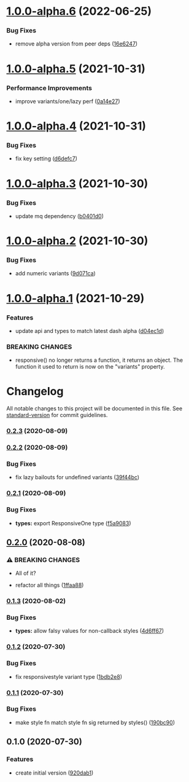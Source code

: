 # [1.0.0-alpha.6](https://github.com/dash-ui/responsive/compare/v1.0.0-alpha.5...v1.0.0-alpha.6) (2022-06-25)

### Bug Fixes

- remove alpha version from peer deps ([16e6247](https://github.com/dash-ui/responsive/commit/16e6247256322d9edc7b4ce27e415d58f8f9d4ad))

# [1.0.0-alpha.5](https://github.com/dash-ui/responsive/compare/v1.0.0-alpha.4...v1.0.0-alpha.5) (2021-10-31)

### Performance Improvements

- improve variants/one/lazy perf ([0a14e27](https://github.com/dash-ui/responsive/commit/0a14e27f5c39fba77f7bf4f00f1e374035f920c4))

# [1.0.0-alpha.4](https://github.com/dash-ui/responsive/compare/v1.0.0-alpha.3...v1.0.0-alpha.4) (2021-10-31)

### Bug Fixes

- fix key setting ([d6defc7](https://github.com/dash-ui/responsive/commit/d6defc7804b4b4e2f1e25afc2ea108308f3a8f3d))

# [1.0.0-alpha.3](https://github.com/dash-ui/responsive/compare/v1.0.0-alpha.2...v1.0.0-alpha.3) (2021-10-30)

### Bug Fixes

- update mq dependency ([b0401d0](https://github.com/dash-ui/responsive/commit/b0401d0212d9e7e9db0986666d42cbd9b4a5b2d8))

# [1.0.0-alpha.2](https://github.com/dash-ui/responsive/compare/v1.0.0-alpha.1...v1.0.0-alpha.2) (2021-10-30)

### Bug Fixes

- add numeric variants ([9d071ca](https://github.com/dash-ui/responsive/commit/9d071ca6ea56563489bbec51e89a2a17cf14016e))

# [1.0.0-alpha.1](https://github.com/dash-ui/responsive/compare/v0.2.3...v1.0.0-alpha.1) (2021-10-29)

### Features

- update api and types to match latest dash alpha ([d04ec1d](https://github.com/dash-ui/responsive/commit/d04ec1d467d9f74e294798ed1e6fe1e48172abdb))

### BREAKING CHANGES

- responsive() no longer returns a function, it returns an object. The function it
  used to return is now on the "variants" property.

# Changelog

All notable changes to this project will be documented in this file. See [standard-version](https://github.com/conventional-changelog/standard-version) for commit guidelines.

### [0.2.3](https://github.com/dash-ui/responsive/compare/v0.2.2...v0.2.3) (2020-08-09)

### [0.2.2](https://github.com/dash-ui/responsive/compare/v0.2.1...v0.2.2) (2020-08-09)

### Bug Fixes

- fix lazy bailouts for undefined variants ([39f44bc](https://github.com/dash-ui/responsive/commit/39f44bc9b4d856e6688870dd33687c89eb7b0fb6))

### [0.2.1](https://github.com/dash-ui/responsive/compare/v0.2.0...v0.2.1) (2020-08-09)

### Bug Fixes

- **types:** export ResponsiveOne type ([f5a9083](https://github.com/dash-ui/responsive/commit/f5a908377952104e6e2251e7ff97f0d22ec174fe))

## [0.2.0](https://github.com/dash-ui/responsive/compare/v0.1.3...v0.2.0) (2020-08-08)

### ⚠ BREAKING CHANGES

- All of it?

- refactor all things ([1ffaa88](https://github.com/dash-ui/responsive/commit/1ffaa88e56bf1f01b94f3411912c56a454e8d91f))

### [0.1.3](https://github.com/dash-ui/responsive/compare/v0.1.2...v0.1.3) (2020-08-02)

### Bug Fixes

- **types:** allow falsy values for non-callback styles ([4d6ff67](https://github.com/dash-ui/responsive/commit/4d6ff67221391a32166e705cde3ce607cd4fc8b7))

### [0.1.2](https://github.com/dash-ui/responsive/compare/v0.1.1...v0.1.2) (2020-07-30)

### Bug Fixes

- fix responsivestyle variant type ([1bdb2e8](https://github.com/dash-ui/responsive/commit/1bdb2e83550e6de738b33c76a15a9dea49551a06))

### [0.1.1](https://github.com/dash-ui/responsive/compare/v0.1.0...v0.1.1) (2020-07-30)

### Bug Fixes

- make style fn match style fn sig returned by styles() ([190bc90](https://github.com/dash-ui/responsive/commit/190bc90b077ee43afe33a77b3c235a95b2eb4367))

## 0.1.0 (2020-07-30)

### Features

- create initial version ([920dab1](https://github.com/dash-ui/responsive/commit/920dab19da029a4638593c9a2bf0fa1bf34b3521))
